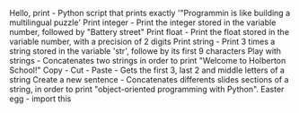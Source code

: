 Hello, print - Python script that prints exactly '"Programmin is like building a multilingual puzzle'
Print integer - Print the integer stored in the variable number, followed by "Battery street"
Print float - Print the float stored in the variable number, with a precision of 2 digits
Print string - Print 3 times a string stored in the variable 'str', followe by its first 9 characters
Play with strings - Concatenates two strings in order to print "Welcome to Holberton School!"
Copy - Cut - Paste - Gets the first 3, last 2 and middle letters of a string
Create a new sentence - Concatenates differents slides sections of a string, in order to print "object-oriented programming with Python".
Easter egg - import this

